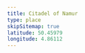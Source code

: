 ```yaml
---
title: Citadel of Namur
type: place
skipSitemap: true
latitude: 50.45979
longitude: 4.86112
---
```

